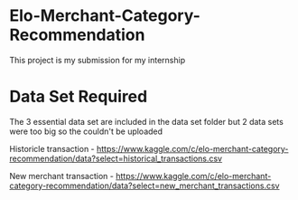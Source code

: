 # Elo-Merchant-Category-Recommendation
This project is my submission for my internship

# Data Set Required
The 3 essential data set are included in the data set folder but 2 data sets were too big so the couldn't be uploaded

Historicle transaction - https://www.kaggle.com/c/elo-merchant-category-recommendation/data?select=historical_transactions.csv


New merchant transaction - https://www.kaggle.com/c/elo-merchant-category-recommendation/data?select=new_merchant_transactions.csv
